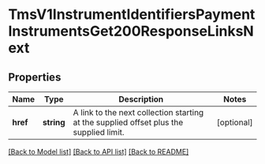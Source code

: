 # TmsV1InstrumentIdentifiersPaymentInstrumentsGet200ResponseLinksNext

## Properties
Name | Type | Description | Notes
------------ | ------------- | ------------- | -------------
**href** | **string** | A link to the next collection starting at the supplied offset plus the supplied limit. | [optional] 

[[Back to Model list]](../README.md#documentation-for-models) [[Back to API list]](../README.md#documentation-for-api-endpoints) [[Back to README]](../README.md)


